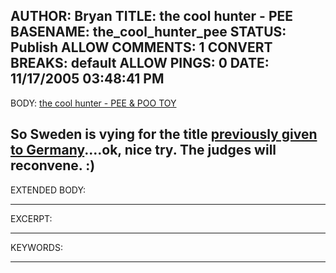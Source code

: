AUTHOR: Bryan
TITLE: the cool hunter - PEE
BASENAME: the_cool_hunter_pee
STATUS: Publish
ALLOW COMMENTS: 1
CONVERT BREAKS: __default__
ALLOW PINGS: 0
DATE: 11/17/2005 03:48:41 PM
-----
BODY:
<a title="the cool hunter - PEE & POO TOY" href="http://www.thecoolhunter.net/lifestyle/pee-poo-toy.php">the cool hunter - PEE & POO TOY</a>

So Sweden is vying for the title <a href="http://www.leftsider.com/leftsider/archives/2005/11/post_4.htm">previously given to Germany</a>....ok, nice try.  The judges will reconvene. :)
-----
EXTENDED BODY:

-----
EXCERPT:

-----
KEYWORDS:

-----


